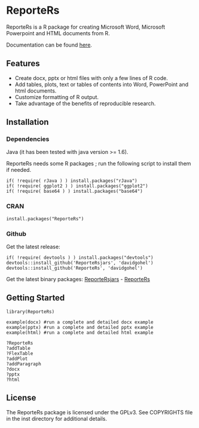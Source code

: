 ReporteRs
======
ReporteRs is a R package for creating Microsoft Word, Microsoft Powerpoint and HTML documents from R.

Documentation can be found [here](http://davidgohel.github.io/ReporteRs/index.html "help files").

Features
--------
* Create docx, pptx or html files with only a few lines of R code.
* Add tables, plots, text or tables of contents into Word, PowerPoint and html documents.
* Customize formatting of R output.
* Take advantage of the benefits of reproducible research.

Installation
------------

### Dependencies

Java (it has been tested with java version >= 1.6).

ReporteRs needs some R packages ; run the following script to install them if needed.


    if( !require( rJava ) ) install.packages("rJava")
    if( !require( ggplot2 ) ) install.packages("ggplot2")
    if( !require( base64 ) ) install.packages("base64")

### CRAN

    install.packages("ReporteRs")

### Github

Get the latest release:

    if( !require( devtools ) ) install.packages("devtools")
    devtools::install_github('ReporteRsjars', 'davidgohel')
    devtools::install_github('ReporteRs', 'davidgohel')

Get the latest binary packages: 
[ReporteRsjars](https://github.com/davidgohel/ReporteRsjars/releases/tag/v0.1 "ReporteRsjars") - [ReporteRs](https://github.com/davidgohel/ReporteRs/releases/tag/v0.5.4 "ReporteRs")

	
Getting Started
---------------

    library(ReporteRs)
    
    example(docx) #run a complete and detailed docx example
    example(pptx) #run a complete and detailed pptx example
    example(html) #run a complete and detailed html example
    
    ?ReporteRs
    ?addTable
    ?FlexTable
    ?addPlot
    ?addParagraph
    ?docx
    ?pptx
    ?html
	
License
-------
The ReporteRs package is licensed under the GPLv3. See COPYRIGHTS file in the inst directory for additional details.

